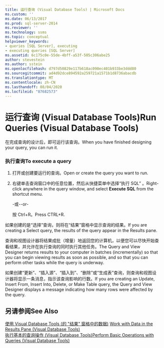 ```yaml
---
title: 运行查询 (Visual Database Tools) | Microsoft Docs
ms.custom: ''
ms.date: 06/13/2017
ms.prod: sql-server-2014
ms.reviewer: ''
ms.technology: ssms
ms.topic: conceptual
helpviewer_keywords:
- queries [SQL Server], executing
- executing queries [SQL Server]
ms.assetid: 6c175c0e-55de-4bff-a53f-505c306abe25
author: stevestein
ms.author: sstein
ms.openlocfilehash: d797d50829e117b618ac090ec401b933be3ddd80
ms.sourcegitcommit: ad4d92dce894592a259721a1571b1d8736abacdb
ms.translationtype: MT
ms.contentlocale: zh-CN
ms.lasthandoff: 08/04/2020
ms.locfileid: "87682573"
---
```

# <a name="run-queries-visual-database-tools"></a><span data-ttu-id="de78e-102">运行查询 (Visual Database Tools)</span><span class="sxs-lookup"><span data-stu-id="de78e-102">Run Queries (Visual Database Tools)</span></span>
  <span data-ttu-id="de78e-103">在完成查询的设计后，即可运行该查询。</span><span class="sxs-lookup"><span data-stu-id="de78e-103">When you have finished designing your query, you can run it.</span></span>  
  
### <a name="to-execute-a-query"></a><span data-ttu-id="de78e-104">执行查询</span><span class="sxs-lookup"><span data-stu-id="de78e-104">To execute a query</span></span>  
  
1.  <span data-ttu-id="de78e-105">打开或创建要运行的查询。</span><span class="sxs-lookup"><span data-stu-id="de78e-105">Open or create the query you want to run.</span></span>  
  
2.  <span data-ttu-id="de78e-106">右键单击查询窗口中的任意位置，然后从快捷菜单中选择“执行 SQL”  。</span><span class="sxs-lookup"><span data-stu-id="de78e-106">Right-click anywhere in the query window, and select **Execute SQL** from the shortcut menu.</span></span>  
  
     <span data-ttu-id="de78e-107">-或-</span><span class="sxs-lookup"><span data-stu-id="de78e-107">-or-</span></span>  
  
     <span data-ttu-id="de78e-108">按 Ctrl+R。</span><span class="sxs-lookup"><span data-stu-id="de78e-108">Press CTRL+R.</span></span>  
  
 <span data-ttu-id="de78e-109">如果创建的是“选择”查询，则将在“结果”窗格中显示查询的结果。</span><span class="sxs-lookup"><span data-stu-id="de78e-109">If you are creating a Select query, the results of the query appear in the Results pane.</span></span>  
  
 <span data-ttu-id="de78e-110">查询和视图设计器将结果成批（增量）地返回您的计算机，以便您可以尽快开始查看结果，并允许在执行查询的同时执行其他任务。</span><span class="sxs-lookup"><span data-stu-id="de78e-110">The Query and View Designer returns results to your computer in batches (incrementally) so that you can begin viewing results as soon as possible, and so that you can perform other tasks while the query is underway.</span></span>  
  
 <span data-ttu-id="de78e-111">如果创建“更新”、“插入源”、“插入到”、“删除”或“生成表”查询，则查询和视图设计器将显示一条消息，指示该查询影响的行数。</span><span class="sxs-lookup"><span data-stu-id="de78e-111">If you are creating an Update, Insert From, Insert Into, Delete, or Make Table query, the Query and View Designer displays a message indicating how many rows were affected by the query.</span></span>  
  
## <a name="see-also"></a><span data-ttu-id="de78e-112">另请参阅</span><span class="sxs-lookup"><span data-stu-id="de78e-112">See Also</span></span>  
 <span data-ttu-id="de78e-113">[使用 Visual Database Tools &#40;的 "结果" 窗格中的数据&#41;](visual-database-tools.md) </span><span class="sxs-lookup"><span data-stu-id="de78e-113">[Work with Data in the Results Pane &#40;Visual Database Tools&#41;](visual-database-tools.md) </span></span>  
 [<span data-ttu-id="de78e-114">执行基本的查询操作 (Visual Database Tools)</span><span class="sxs-lookup"><span data-stu-id="de78e-114">Perform Basic Operations with Queries &#40;Visual Database Tools&#41;</span></span>](perform-basic-operations-with-queries-visual-database-tools.md)  
  
  
